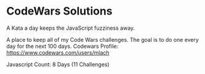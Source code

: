 # CodeWars Solutions
A Kata a day keeps the JavaScript fuzziness away.

A place to keep all of my Code Wars challenges. The goal is to do one every day for the next 100 days. 
Codewars Profile: https://www.codewars.com/users/mlach

Javascript Count: 8 Days (11 Challenges)
